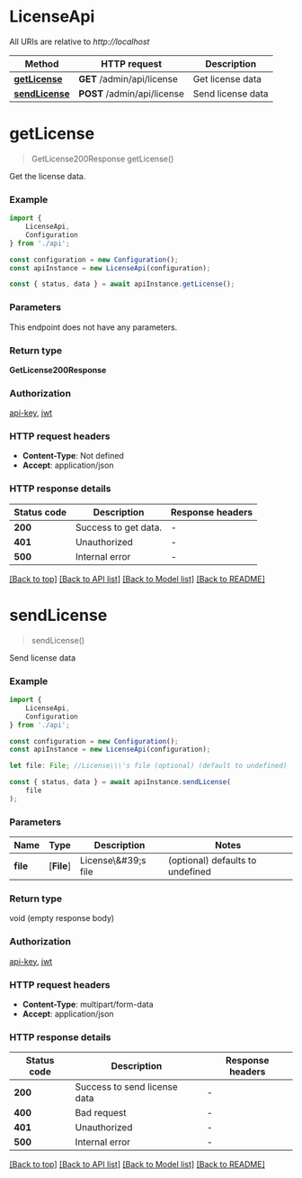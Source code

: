 # LicenseApi

All URIs are relative to *http://localhost*

|Method | HTTP request | Description|
|------------- | ------------- | -------------|
|[**getLicense**](#getlicense) | **GET** /admin/api/license | Get license data|
|[**sendLicense**](#sendlicense) | **POST** /admin/api/license | Send license data|

# **getLicense**
> GetLicense200Response getLicense()

Get the license data.

### Example

```typescript
import {
    LicenseApi,
    Configuration
} from './api';

const configuration = new Configuration();
const apiInstance = new LicenseApi(configuration);

const { status, data } = await apiInstance.getLicense();
```

### Parameters
This endpoint does not have any parameters.


### Return type

**GetLicense200Response**

### Authorization

[api-key](../README.md#api-key), [jwt](../README.md#jwt)

### HTTP request headers

 - **Content-Type**: Not defined
 - **Accept**: application/json


### HTTP response details
| Status code | Description | Response headers |
|-------------|-------------|------------------|
|**200** | Success to get data. |  -  |
|**401** | Unauthorized |  -  |
|**500** | Internal error |  -  |

[[Back to top]](#) [[Back to API list]](../README.md#documentation-for-api-endpoints) [[Back to Model list]](../README.md#documentation-for-models) [[Back to README]](../README.md)

# **sendLicense**
> sendLicense()

Send license data

### Example

```typescript
import {
    LicenseApi,
    Configuration
} from './api';

const configuration = new Configuration();
const apiInstance = new LicenseApi(configuration);

let file: File; //License\\\'s file (optional) (default to undefined)

const { status, data } = await apiInstance.sendLicense(
    file
);
```

### Parameters

|Name | Type | Description  | Notes|
|------------- | ------------- | ------------- | -------------|
| **file** | [**File**] | License\\\&#39;s file | (optional) defaults to undefined|


### Return type

void (empty response body)

### Authorization

[api-key](../README.md#api-key), [jwt](../README.md#jwt)

### HTTP request headers

 - **Content-Type**: multipart/form-data
 - **Accept**: application/json


### HTTP response details
| Status code | Description | Response headers |
|-------------|-------------|------------------|
|**200** | Success to send license data |  -  |
|**400** | Bad request |  -  |
|**401** | Unauthorized |  -  |
|**500** | Internal error |  -  |

[[Back to top]](#) [[Back to API list]](../README.md#documentation-for-api-endpoints) [[Back to Model list]](../README.md#documentation-for-models) [[Back to README]](../README.md)

